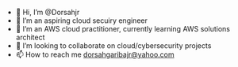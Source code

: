 - 👋 Hi, I’m @Dorsahjr
- 👀 I’m an aspiring cloud secuiry engineer
- 🌱 I’m an AWS cloud practitioner, currently learning AWS solutions architect
- 💞️ I’m looking to collaborate on cloud/cybersecurity projects
- 📫 How to reach me dorsahgaribajr@yahoo.com

<!---
Dorsahjr/Dorsahjr is a ✨ special ✨ repository because its `README.md` (this file) appears on your GitHub profile.
You can click the Preview link to take a look at your changes.
--->
